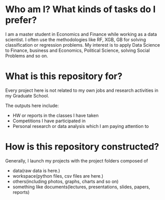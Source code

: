 # Who am I? What kinds of tasks do I prefer?
I am a master student in Economics and Finance while working as a data scientist. I often use the methodologies like RF, XGB, GB for solving classification or regression problems. My interest is to apply Data Science to Finance, business and Economics, Political Science, solving Social Problems and so on.

# What is this repository for?
Every project here is not related to my own jobs and research activities in my Graduate School.

The outputs here include: <br>
- HW or reports in the classes I have taken
- Competitions I have participated in
- Personal research or data analysis which I am paying attention to

# How is this repository constructed?
Generally, I launch my projects with the project folders composed of
- data(raw data is here.)
- workspace(python files, csv files are here.)
- others(including photos, graphs, charts and so on)
- something like documents(lectures, presentations, slides, papers, reports)
